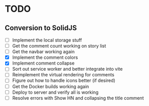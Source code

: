 # TODO

## Conversion to SolidJS

- [ ] Implement the local storage stuff
- [ ] Get the comment count working on story list
- [ ] Get the navbar working again
- [x] Implement the comment colors
- [x] Implement comment collapse
- [ ] Sort out service worker and better integrate into vite
- [ ] Reimplement the virtual rendering for comments
- [ ] Figure out how to handle icons better (if desired)
- [ ] Get the Docker builds working again
- [ ] Deploy to server and verify all is working
- [ ] Resolve errors with Show HN and collapsing the title comment
